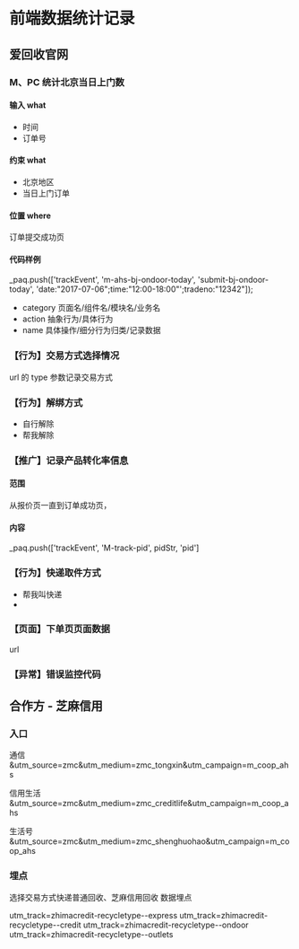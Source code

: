 # 前端数据统计记录


## 爱回收官网

### M、PC 统计北京当日上门数

#### 输入 what

- 时间
- 订单号

#### 约束 what

- 北京地区
- 当日上门订单

#### 位置 where

订单提交成功页

#### 代码样例

_paq.push(['trackEvent', 'm-ahs-bj-ondoor-today', 'submit-bj-ondoor-today', 'date:"2017-07-06";time:"12:00-18:00"';tradeno:"12342"]);

- category 页面名/组件名/模块名/业务名
- action 抽象行为/具体行为
- name 具体操作/细分行为归类/记录数据

### 【行为】交易方式选择情况

url 的 type 参数记录交易方式

### 【行为】解绑方式

- 自行解除
- 帮我解除

### 【推广】记录产品转化率信息

#### 范围

从报价页一直到订单成功页，

#### 内容

_paq.push(['trackEvent', 'M-track-pid', pidStr, 'pid']

### 【行为】快递取件方式

- 帮我叫快递
- 

### 【页面】下单页页面数据

url 

### 【异常】错误监控代码


## 合作方 - 芝麻信用

### 入口

通信
&utm_source=zmc&utm_medium=zmc_tongxin&utm_campaign=m_coop_ahs

信用生活
&utm_source=zmc&utm_medium=zmc_creditlife&utm_campaign=m_coop_ahs

生活号
&utm_source=zmc&utm_medium=zmc_shenghuohao&utm_campaign=m_coop_ahs

### 埋点

选择交易方式快递普通回收、芝麻信用回收 数据埋点

utm_track=zhimacredit-recycletype--express
utm_track=zhimacredit-recycletype--credit
utm_track=zhimacredit-recycletype--ondoor
utm_track=zhimacredit-recycletype--outlets